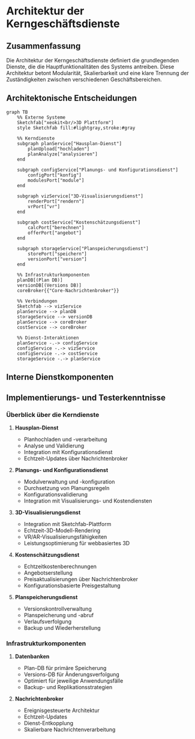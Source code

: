 # Architektur der Kerngeschäftsdienste

## Zusammenfassung
Die Architektur der Kerngeschäftsdienste definiert die grundlegenden Dienste, die die Hauptfunktionalitäten des Systems antreiben. Diese Architektur betont Modularität, Skalierbarkeit und eine klare Trennung der Zuständigkeiten zwischen verschiedenen Geschäftsbereichen.

## Architektonische Entscheidungen

```mermaid
graph TB
    %% Externe Systeme
    Sketchfab["xeokit<br/>3D Plattform"]
    style Sketchfab fill:#lightgray,stroke:#gray

    %% Kerndienste
    subgraph planService["Hausplan-Dienst"]
        planUpload["hochladen"]
        planAnalyze["analysieren"]
    end

    subgraph configService["Planungs- und Konfigurationsdienst"]
        configPort["konfig"]
        modulesPort["module"]
    end

    subgraph vizService["3D-Visualisierungsdienst"]
        renderPort["rendern"]
        vrPort["vr"]
    end

    subgraph costService["Kostenschätzungsdienst"]
        calcPort["berechnen"]
        offerPort["angebot"]
    end

    subgraph storageService["Planspeicherungsdienst"]
        storePort["speichern"]
        versionPort["version"]
    end

    %% Infrastrukturkomponenten
    planDB[(Plan DB)]
    versionDB[(Versions DB)]
    coreBroker{{"Core-Nachrichtenbroker"}}

    %% Verbindungen
    Sketchfab --> vizService
    planService --> planDB
    storageService --> versionDB
    planService --> coreBroker
    costService --> coreBroker

    %% Dienst-Interaktionen
    planService -.-> configService
    configService -.-> vizService
    configService -.-> costService
    storageService -.-> planService
```

## Interne Dienstkomponenten

## Implementierungs- und Testerkenntnisse

### Überblick über die Kerndienste

1. **Hausplan-Dienst**
      - Planhochladen und -verarbeitung
      - Analyse und Validierung
      - Integration mit Konfigurationsdienst
      - Echtzeit-Updates über Nachrichtenbroker

2. **Planungs- und Konfigurationsdienst**
      - Modulverwaltung und -konfiguration
      - Durchsetzung von Planungsregeln
      - Konfigurationsvalidierung
      - Integration mit Visualisierungs- und Kostendiensten

3. **3D-Visualisierungsdienst**
      - Integration mit Sketchfab-Plattform
      - Echtzeit-3D-Modell-Rendering
      - VR/AR-Visualisierungsfähigkeiten
      - Leistungsoptimierung für webbasiertes 3D

4. **Kostenschätzungsdienst**
      - Echtzeitkostenberechnungen
      - Angebotserstellung
      - Preisaktualisierungen über Nachrichtenbroker
      - Konfigurationsbasierte Preisgestaltung

5. **Planspeicherungsdienst**
      - Versionskontrollverwaltung
      - Planspeicherung und -abruf
      - Verlaufsverfolgung
      - Backup und Wiederherstellung

### Infrastrukturkomponenten

1. **Datenbanken**
      - Plan-DB für primäre Speicherung
      - Versions-DB für Änderungsverfolgung
      - Optimiert für jeweilige Anwendungsfälle
      - Backup- und Replikationsstrategien

2. **Nachrichtenbroker**
      - Ereignisgesteuerte Architektur
      - Echtzeit-Updates
      - Dienst-Entkopplung
      - Skalierbare Nachrichtenverarbeitung
